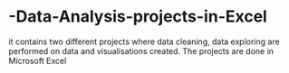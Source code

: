 # -Data-Analysis-projects-in-Excel
it contains two different projects where data cleaning, data exploring are performed on data and visualisations created. The projects are done in Microsoft Excel
